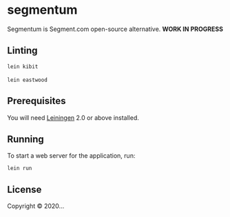 # segmentum

Segmentum is Segment.com open-source alternative. **WORK IN PROGRESS**

## Linting
`lein kibit`<br/> <br/>
`lein eastwood`

## Prerequisites

You will need [Leiningen][1] 2.0 or above installed.

[1]: https://github.com/technomancy/leiningen

## Running

To start a web server for the application, run:

    lein run 

## License

Copyright © 2020...
